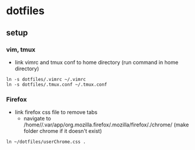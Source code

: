 # dotfiles

## setup

### vim, tmux

- link vimrc and tmux conf to home directory (run command in home directory)
```
ln -s dotfiles/.vimrc ~/.vimrc
ln -s dotfiles/.tmux.conf ~/.tmux.conf
```

### Firefox

- link firefox css file to remove tabs
	- navigate to /home/<user>/.var/app/org.mozilla.firefox/.mozilla/firefox/<release>.<profile>/chrome/ (make folder chrome if it doesn't exist)

```
ln ~/dotfiles/userChrome.css .
```
